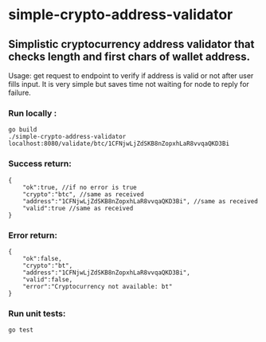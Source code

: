 # simple-crypto-address-validator

## Simplistic cryptocurrency address validator that checks length and first chars of wallet address.
Usage: get request to endpoint to verify if address is valid or not after user fills input.
It is very simple but saves time not waiting for node to reply for failure.


### Run locally :
```
go build 
./simple-crypto-address-validator
localhost:8080/validate/btc/1CFNjwLjZdSKB8nZopxhLaR8vvqaQKD3Bi
```

### Success return:
```
{
    "ok":true, //if no error is true
    "crypto":"btc", //same as received
    "address":"1CFNjwLjZdSKB8nZopxhLaR8vvqaQKD3Bi", //same as received
    "valid":true //same as received
}
```

### Error return:
```
{
    "ok":false,
    "crypto":"bt",
    "address":"1CFNjwLjZdSKB8nZopxhLaR8vvqaQKD3Bi",
    "valid":false,
    "error":"Cryptocurrency not available: bt"
}
```

### Run unit tests:
```
go test
```